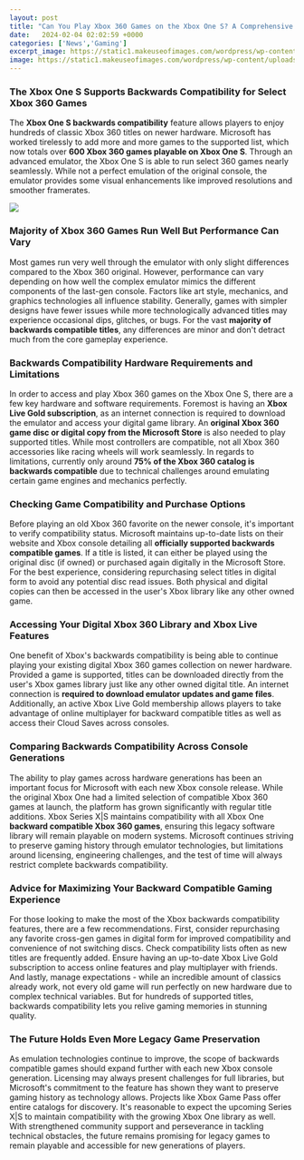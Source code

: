```yaml
---
layout: post
title: "Can You Play Xbox 360 Games on the Xbox One S? A Comprehensive Guide"
date:   2024-02-04 02:02:59 +0000
categories: ['News','Gaming']
excerpt_image: https://static1.makeuseofimages.com/wordpress/wp-content/uploads/2017/12/Xbox-One-Backwards-Compatibility-Featured.jpg
image: https://static1.makeuseofimages.com/wordpress/wp-content/uploads/2017/12/Xbox-One-Backwards-Compatibility-Featured.jpg
---
```


### The Xbox One S Supports Backwards Compatibility for Select Xbox 360 Games 
The **Xbox One S backwards compatibility** feature allows players to enjoy hundreds of classic Xbox 360 titles on newer hardware. Microsoft has worked tirelessly to add more and more games to the supported list, which now totals over **600 Xbox 360 games playable on Xbox One S**. Through an advanced emulator, the Xbox One S is able to run select 360 games nearly seamlessly. While not a perfect emulation of the original console, the emulator provides some visual enhancements like improved resolutions and smoother framerates.

![](https://static1.makeuseofimages.com/wordpress/wp-content/uploads/2017/12/Xbox-One-Backwards-Compatibility-Featured.jpg)
### Majority of Xbox 360 Games Run Well But Performance Can Vary
Most games run very well through the emulator with only slight differences compared to the Xbox 360 original. However, performance can vary depending on how well the complex emulator mimics the different components of the last-gen console. Factors like art style, mechanics, and graphics technologies all influence stability. Generally, games with simpler designs have fewer issues while more technologically advanced titles may experience occasional dips, glitches, or bugs. For the vast **majority of backwards compatible titles**, any differences are minor and don't detract much from the core gameplay experience. 
### Backwards Compatibility Hardware Requirements and Limitations
In order to access and play Xbox 360 games on the Xbox One S, there are a few key hardware and software requirements. Foremost is having an **Xbox Live Gold subscription**, as an internet connection is required to download the emulator and access your digital game library. An **original Xbox 360 game disc or digital copy from the Microsoft Store** is also needed to play supported titles. While most controllers are compatible, not all Xbox 360 accessories like racing wheels will work seamlessly. In regards to limitations, currently only around **75% of the Xbox 360 catalog is backwards compatible** due to technical challenges around emulating certain game engines and mechanics perfectly.
### Checking Game Compatibility and Purchase Options 
Before playing an old Xbox 360 favorite on the newer console, it's important to verify compatibility status. Microsoft maintains up-to-date lists on their website and Xbox console detailing all **officially supported backwards compatible games**. If a title is listed, it can either be played using the original disc (if owned) or purchased again digitally in the Microsoft Store. For the best experience, considering repurchasing select titles in digital form to avoid any potential disc read issues. Both physical and digital copies can then be accessed in the user's Xbox library like any other owned game.
### Accessing Your Digital Xbox 360 Library and Xbox Live Features 
One benefit of Xbox's backwards compatibility is being able to continue playing your existing digital Xbox 360 games collection on newer hardware. Provided a game is supported, titles can be downloaded directly from the user's Xbox games library just like any other owned digital title. An internet connection is **required to download emulator updates and game files**. Additionally, an active Xbox Live Gold membership allows players to take advantage of online multiplayer for backward compatible titles as well as access their Cloud Saves across consoles.
### Comparing Backwards Compatibility Across Console Generations
The ability to play games across hardware generations has been an important focus for Microsoft with each new Xbox console release. While the original Xbox One had a limited selection of compatible Xbox 360 games at launch, the platform has grown significantly with regular title additions. Xbox Series X|S maintains compatibility with all Xbox One **backward compatible Xbox 360 games**, ensuring this legacy software library will remain playable on modern systems. Microsoft continues striving to preserve gaming history through emulator technologies, but limitations around licensing, engineering challenges, and the test of time will always restrict complete backwards compatibility.
### Advice for Maximizing Your Backward Compatible Gaming Experience 
For those looking to make the most of the Xbox backwards compatibility features, there are a few recommendations. First, consider repurchasing any favorite cross-gen games in digital form for improved compatibility and convenience of not switching discs. Check compatibility lists often as new titles are frequently added. Ensure having an up-to-date Xbox Live Gold subscription to access online features and play multiplayer with friends. And lastly, manage expectations - while an incredible amount of classics already work, not every old game will run perfectly on new hardware due to complex technical variables. But for hundreds of supported titles, backwards compatibility lets you relive gaming memories in stunning quality.
### The Future Holds Even More Legacy Game Preservation 
As emulation technologies continue to improve, the scope of backwards compatible games should expand further with each new Xbox console generation. Licensing may always present challenges for full libraries, but Microsoft's commitment to the feature has shown they want to preserve gaming history as technology allows. Projects like Xbox Game Pass offer entire catalogs for discovery. It's reasonable to expect the upcoming Series X|S to maintain compatibility with the growing Xbox One library as well. With strengthened community support and perseverance in tackling technical obstacles, the future remains promising for legacy games to remain playable and accessible for new generations of players.